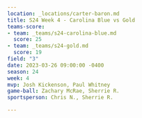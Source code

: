 ```yaml
---
location: _locations/carter-baron.md
title: S24 Week 4 - Carolina Blue vs Gold
teams-score:
- team: _teams/s24-carolina-blue.md
  score: 25
- team: _teams/s24-gold.md
  score: 19
field: "3"
date: 2023-03-26 09:00:00 -0400
season: 24
week: 4
mvp: Josh Kickenson, Paul Whitney
game-ball: Zachary McRae, Sherrie R.
sportsperson: Chris N., Sherrie R.

---
```

